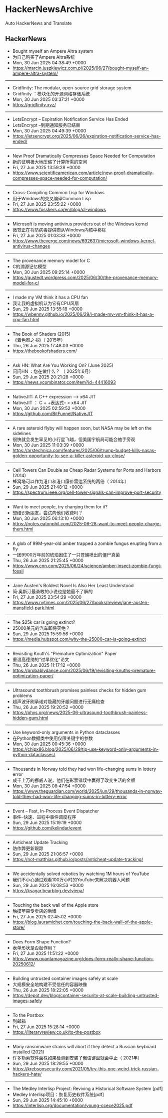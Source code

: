 # HackerNewsArchive
Auto HackerNews and Translate

## HackerNews
* Bought myself an Ampere Altra system
* 为自己购买了Ampere Altra系统
* Mon, 30 Jun 2025 04:38:49 +0000
* https://marcin.juszkiewicz.com.pl/2025/06/27/bought-myself-an-ampere-altra-system/
----
* Gridfinity: The modular, open-source grid storage system
* Gridfinity ：模块化的开源网格存储系统
* Mon, 30 Jun 2025 03:37:21 +0000
* https://gridfinity.xyz/
----
* LetsEncrypt – Expiration Notification Service Has Ended
* LetsEncrypt –到期通知服务已结束
* Mon, 30 Jun 2025 04:49:39 +0000
* https://letsencrypt.org/2025/06/26/expiration-notification-service-has-ended/
----
* New Proof Dramatically Compresses Space Needed for Computation
* 新的证明极大地压缩了计算所需的空间
* Fri, 27 Jun 2025 13:59:28 +0000
* https://www.scientificamerican.com/article/new-proof-dramatically-compresses-space-needed-for-computation/
----
* Cross-Compiling Common Lisp for Windows
* 用于Windows的交叉编译Common Lisp
* Fri, 27 Jun 2025 23:55:22 +0000
* https://www.fosskers.ca/en/blog/cl-windows
----
* Microsoft is moving antivirus providers out of the Windows kernel
* 微软正在将防病毒提供商从Windows内核中移除
* Fri, 27 Jun 2025 01:03:33 +0000
* https://www.theverge.com/news/692637/microsoft-windows-kernel-antivirus-changes
----
* The provenance memory model for C
* C的溯源记忆模型
* Mon, 30 Jun 2025 09:25:14 +0000
* https://gustedt.wordpress.com/2025/06/30/the-provenance-memory-model-for-c/
----
* I made my VM think it has a CPU fan
* 我让我的虚拟机认为它有CPU风扇
* Sun, 29 Jun 2025 13:55:18 +0000
* https://wbenny.github.io/2025/06/29/i-made-my-vm-think-it-has-a-cpu-fan.html
----
* The Book of Shaders (2015)
* 《着色器之书》（ 2015年）
* Thu, 26 Jun 2025 17:48:03 +0000
* https://thebookofshaders.com/
----
* Ask HN: What Are You Working On? (June 2025)
* 问问HN ：您在做什么？ （ 2025年6月）
* Sun, 29 Jun 2025 20:21:28 +0000
* https://news.ycombinator.com/item?id=44416093
----
* NativeJIT: A C++ expression –> x64 JIT
* NativeJIT ： C + +表达式– > x64 JIT
* Mon, 30 Jun 2025 02:59:52 +0000
* https://github.com/BitFunnel/NativeJIT
----
* A rare asteroid flyby will happen soon, but NASA may be left on the sidelines
* 很快就会发生罕见的小行星飞越，但美国宇航局可能会袖手旁观
* Mon, 30 Jun 2025 11:03:39 +0000
* https://arstechnica.com/features/2025/06/trump-budget-kills-nasas-golden-opportunity-to-see-a-killer-asteroid-up-close/
----
* Cell Towers Can Double as Cheap Radar Systems for Ports and Harbors (2014)
* 蜂窝塔可以作为港口和港口廉价雷达系统的两倍（ 2014年）
* Sun, 29 Jun 2025 21:48:12 +0000
* https://spectrum.ieee.org/cell-tower-signals-can-improve-port-security
----
* Want to meet people, try charging them for it?
* 想结识新朋友，尝试向他们收费吗？
* Mon, 30 Jun 2025 06:13:10 +0000
* https://notes.eatonphil.com/2025-06-28-want-to-meet-people-charge-them.html
----
* A glob of 99M-year-old amber trapped a zombie fungus erupting from a fly
* 一团9900万年前的琥珀困住了一只苍蝇喷出的僵尸真菌
* Thu, 26 Jun 2025 21:25:45 +0000
* https://www.cnn.com/2025/06/24/science/amber-insect-zombie-fungi-fossil
----
* Jane Austen's Boldest Novel Is Also Her Least Understood
* 简·奥斯汀最勇敢的小说也是她最不了解的
* Fri, 27 Jun 2025 23:54:29 +0000
* https://www.nytimes.com/2025/06/27/books/review/jane-austen-mansfield-park.html
----
* The $25k car is going extinct?
* 25000美元的汽车即将灭绝？
* Sun, 29 Jun 2025 15:59:56 +0000
* https://media.hubspot.com/why-the-25000-car-is-going-extinct
----
* Revisiting Knuth's "Premature Optimization" Paper
* 重温高德纳的“过早优化”论文
* Thu, 26 Jun 2025 11:17:12 +0000
* https://probablydance.com/2025/06/19/revisiting-knuths-premature-optimization-paper/
----
* Ultrasound toothbrush promises painless checks for hidden gum problems
* 超声波牙刷承诺对隐藏的牙龈问题进行无痛检查
* Thu, 26 Jun 2025 19:20:52 +0000
* https://phys.org/news/2025-06-ultrasound-toothbrush-painless-hidden-gum.html
----
* Use keyword-only arguments in Python dataclasses
* 在Python数据类中使用仅限关键字的参数
* Mon, 30 Jun 2025 00:45:36 +0000
* https://chipx86.blog/2025/06/29/tip-use-keyword-only-arguments-in-python-dataclasses/
----
* Thousands in Norway told they had won life-changing sums in lottery error
* 成千上万的挪威人说，他们在彩票错误中赢得了改变生活的金额
* Mon, 30 Jun 2025 08:47:54 +0000
* https://www.theguardian.com/world/2025/jun/29/thousands-in-norway-told-they-had-won-life-changing-sums-in-lottery-error
----
* Event – Fast, In-Process Event Dispatcher
* 事件–快速、进程中事件调度程序
* Sun, 29 Jun 2025 15:19:19 +0000
* https://github.com/kelindar/event
----
* Anticheat Update Tracking
* 防作弊更新跟踪
* Sun, 29 Jun 2025 21:06:57 +0000
* https://not-matthias.github.io/posts/anticheat-update-tracking/
----
* We accidentally solved robotics by watching 1M hours of YouTube
* 我们不小心通过观看100万小时的YouTube来解决机器人问题
* Sun, 29 Jun 2025 16:08:53 +0000
* https://ksagar.bearblog.dev/vjepa/
----
* Touching the back wall of the Apple store
* 触摸苹果专卖店的后墙
* Fri, 27 Jun 2025 02:45:02 +0000
* https://blog.lauramichet.com/touching-the-back-wall-of-the-apple-store/
----
* Does Form Shape Function?
* 表单形状是否起作用？
* Fri, 27 Jun 2025 11:51:22 +0000
* https://www.quantamagazine.org/does-form-really-shape-function-20250612/
----
* Building untrusted container images safely at scale
* 大规模安全地构建不受信任的容器映像
* Thu, 26 Jun 2025 18:22:05 +0000
* https://depot.dev/blog/container-security-at-scale-building-untrusted-images-safely
----
* To the Postbox
* 到邮箱
* Fri, 27 Jun 2025 15:28:14 +0000
* https://literaryreview.co.uk/to-the-postbox
----
* Many ransomware strains will abort if they detect a Russian keyboard installed (2021)
* 许多勒索软件菌株如果检测到安装了俄语键盘就会中止（ 2021年）
* Sun, 29 Jun 2025 18:29:55 +0000
* https://krebsonsecurity.com/2021/05/try-this-one-weird-trick-russian-hackers-hate/
----
* The Medley Interlisp Project: Reviving a Historical Software System [pdf]
* Medley Interlisp项目：恢复历史软件系统[pdf]
* Sun, 29 Jun 2025 14:45:10 +0000
* https://interlisp.org/documentation/young-ccece2025.pdf
----

